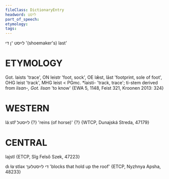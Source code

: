 ```yaml
---
fileClass: DictionaryEntry
headword: לײַסט
part_of_speech: 
etymology: 
tags: 
---
```

לײַסט
־ן
די
'(shoemaker's) last'

ETYMOLOGY
===========
Got. laists 'trace', ON leistr 'foot, sock', OE lǣst, lāst 'footprint, sole of foot', OHG leist 'track', MHG leist < PGmc. *laisti- 'track, trace'; ti-stem derived from *lisan-, Got. lisan* 'to know'
{EWA 5, 1148, Feist 321, Kroonen 2013: 324}

WESTERN
========

láːstlʲ לײַסטל {?} 'reins (of horse)' {?} {WTCP, Dunajská Streda, 47179}

CENTRAL
========

lajstl {ETCP, Sîg Felső Szek, 47223}

dɩ ɫaˑstləx די לײַסטלעך 'blocks that hold up the roof' {ETCP, Nyzhnya Apsha, 48233}
